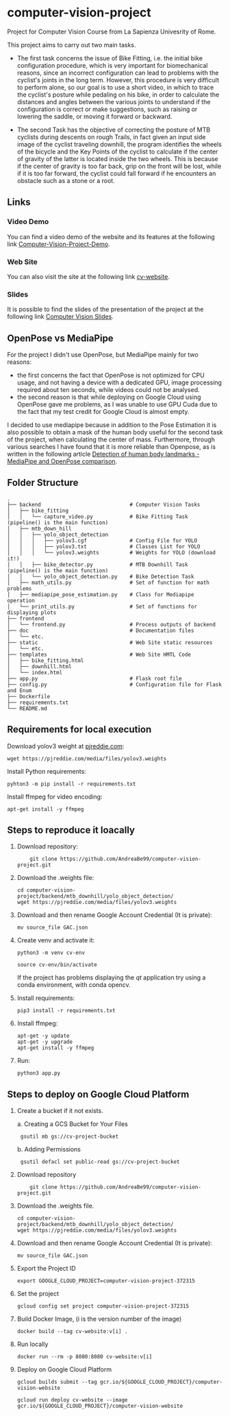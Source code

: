 # computer-vision-project
Project for Computer Vision Course from La Sapienza Univesrity of Rome.

This project aims to carry out two main tasks.

- The first task concerns the issue of Bike Fitting, i.e. the initial bike configuration procedure, which is very important for biomechanical reasons, since an incorrect configuration can lead to problems with the cyclist's joints in the long term.
However, this procedure is very difficult to perform alone, so our goal is to use a short video, in which to trace the cyclist's posture while pedaling on his bike, in order to calculate the distances and angles between the various joints to understand if the configuration is correct or make suggestions, such as raising or lowering the saddle, or moving it forward or backward.

- The second Task has the objective of correcting the posture of MTB cyclists during descents on rough Trails, in fact given an input side image of the cyclist traveling downhill, the program identifies the wheels of the bicycle and the Key Points of the cyclist to calculate if the center of gravity of the latter is located inside the two wheels. This is because if the center of gravity is too far back, grip on the front will be lost, while if it is too far forward, the cyclist could fall forward if he encounters an obstacle such as a stone or a root.

## Links

### Video Demo

You can find a video demo of the website and its features at the following link [Computer-Vision-Project-Demo](https://drive.google.com/file/d/1J7gnb28WYn2_3yd_EOr60DnTgjQXTEmx/view?usp=sharing).

### Web Site

You can also visit the site at the following link [cv-website](https://cv-website-dgquvaq5aq-ue.a.run.app/).

### Slides

It is possible to find the slides of the presentation of the project at the following link [Computer Vision Slides](https://docs.google.com/presentation/d/1EyEG7qIevNA8es4BO4-PQPoszGo3Drr9zkRvOMwjQz8/edit?usp=sharing).

## OpenPose vs MediaPipe

For the project I didn't use OpenPose, but MediaPipe mainly for two reasons:

- the first concerns the fact that OpenPose is not optimized for CPU usage, and not having a device with a dedicated GPU, image processing required about ten seconds, while videos could not be analysed.
- the second reason is that while deploying on Google Cloud using OpenPose gave me problems, as I was unable to use GPU Cuda due to the fact that my test credit for Google Cloud is almost empty.

I decided to use mediapipe because in addition to the Pose Estimation it is also possible to obtain a mask of the human body useful for the second task of the project, when calculating the center of mass. Furthermore, through various searches I have found that it is more reliable than Openpose, as is written in the following article [Detection of human body landmarks - MediaPipe and OpenPose comparison](https://www.hearai.pl/post/14-openpose/).


## Folder Structure

```
.
├── backend                             # Computer Vision Tasks
│   ├── bike_fitting        
│   │   └── capture_video.py            # Bike Fitting Task (pipeline() is the main function)
│   ├── mtb_down_hill       
│   │   ├── yolo_object_detection
│   │   │   ├── yolov3.cgf              # Config File for YOLO
│   │   │   ├── yolov3.txt              # Classes List for YOLO
│   │   │   └── yolov3.weights          # Weights for YOLO (download it!)
│   │   ├── bike_detector.py            # MTB Downhill Task (pipeline() is the main function)
│   │   └── yolo_object_detection.py    # Bike Detection Task
│   ├── math_utils.py                   # Set of function for math problems
│   ├── mediapipe_pose_estimation.py    # Class for Mediapipe operation
│   └── print_utils.py                  # Set of functions for displaying plots
├── frontend                            
│   └── frontend.py                     # Process outputs of backend
├── doc                                 # Documentation files
│   └── etc.
├── static                              # Web Site static resources
│   └── etc.
├── templates                           # Web Site HMTL Code
│   ├── bike_fitting.html
│   ├── downhill.html
│   └── index.html
├── app.py                              # Flask root file
├── config.py                           # Configuration file for Flask and Enum
├── Dockerfile
├── requirements.txt
└── README.md
```

## Requirements for local execution

Download yolov3 weight at [pjreddie.com](https://pjreddie.com/media/files/yolov3.weights):

    wget https://pjreddie.com/media/files/yolov3.weights

Install Python requirements:

    pyhton3 -m pip install -r requirements.txt

Install ffmpeg for video encoding:

    apt-get install -y ffmpeg

## Steps to reproduce it loacally

1. Download repository:

    ```
        git clone https://github.com/AndreaBe99/computer-vision-project.git 
    ```

2. Download the .weights file:

    ```
    cd computer-vision-project/backend/mtb_downhill/yolo_object_detection/
    wget https://pjreddie.com/media/files/yolov3.weights
    ```

3. Download and then rename Google Account Credential  (It is private):

    ```
    mv source_file GAC.json
    ```

4. Create venv and activate it:

    ```
    python3 -m venv cv-env

    source cv-env/bin/activate
    ```

    If the project has problems displaying the *qt* application try using a conda environment, with conda opencv.

5. Install requirements:

    ```
    pip3 install -r requirements.txt
    ```

6. Install ffmpeg:

    ```
    apt-get -y update
    apt-get -y upgrade
    apt-get install -y ffmpeg
    ```

7. Run:

    ```
    python3 app.py
    ```

## Steps to deploy on Google Cloud Platform

1. Create a bucket if it not exists.

    a. Creating a GCS Bucket for Your Files

        gsutil mb gs://cv-project-bucket

    b. Adding Permissions

        gsutil defacl set public-read gs://cv-project-bucket

2. Download repository
    ```
        git clone https://github.com/AndreaBe99/computer-vision-project.git 
    ```

3. Download the .weights file.
    ```
    cd computer-vision-project/backend/mtb_downhill/yolo_object_detection/
    wget https://pjreddie.com/media/files/yolov3.weights
    ```

4. Download and then rename Google Account Credential  (It is private):

    ```
    mv source_file GAC.json
    ```

5. Export the Project ID
    ```
    export GOOGLE_CLOUD_PROJECT=computer-vision-project-372315
    ```

6. Set the project
    ```
    gcloud config set project computer-vision-project-372315
    ```

7. Build Docker Image, (i is the version number of the image)
    ```
    docker build --tag cv-website:v[i] .
    ```

8. Run locally
    ```
    docker run --rm -p 8080:8080 cv-website:v[i]
    ```

9. Deploy on Google Cloud Platform

    ```
    gcloud builds submit --tag gcr.io/${GOOGLE_CLOUD_PROJECT}/computer-vision-website

    gcloud run deploy cv-website --image gcr.io/${GOOGLE_CLOUD_PROJECT}/computer-vision-website
    ```
